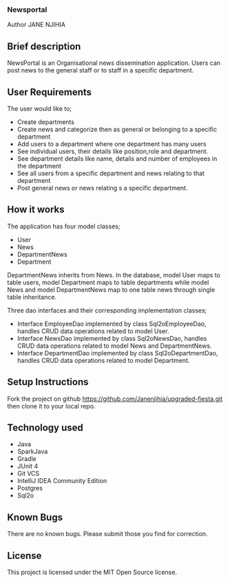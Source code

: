 ### Newsportal

Author JANE NJIHIA

## Brief description
NewsPortal is an Organisational news dissemination application.
Users can post news to the general staff or to staff in a specific department.

## User Requirements

The user would like to;

- Create departments
- Create news and categorize then as general or belonging to a specific department
- Add users to a department where one department has many users
- See individual users, their details like position,role and department.
- See department details like name, details and number of employees in the department
- See all users from a specific department and news relating to that department
- Post general news or news relating s a specific department.

## How it works

The application has four model classes;

- User
- News
- DepartmentNews
- Department

DepartmentNews inherits from News.
In the database, model User maps to table users, model Department maps to table departments while model
News and model DepartmentNews map to one table news through single table inheritance.

Three dao interfaces and their corresponding implementation classes;
- Interface EmployeeDao implemented by class Sql2oEmployeeDao, handles CRUD data operations related to model User.
- Interface NewsDao implemented by class Sql2oNewsDao, handles CRUD data operations related to model News and DepartmentNews.
- Interface DepartmentDao implemented by class Sql2oDepartmentDao, handles CRUD data operations related to model Department.


## Setup Instructions
Fork the project on github  https://github.com/Janenjihia/upgraded-fiesta.git then clone it to your local repo.

## Technology used
- Java
- SparkJava
- Gradle
- JUnit 4
- Git VCS
- IntelliJ IDEA Community Edition
- Postgres
- Sql2o

## Known Bugs
There are no known bugs. Please submit those you find for correction.

## License
This project is licensed under the MIT Open Source license.
